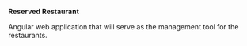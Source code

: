 **Reserved Restaurant**

Angular web application that will serve as the management tool for the restaurants.
